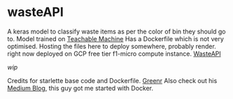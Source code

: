 # wasteAPI 
A keras model to classify waste items as per the color of bin they should go to. Model trained on [Teachable Machine](https://teachablemachine.withgoogle.com)
Has a Dockerfile which is not very optimised.
Hosting the files here to deploy somewhere, probably render. right now deployed on GCP free tier f1-micro compute instance. [WasteAPI](http://34.123.100.48/)

*wip*

Credits for starlette base code and Dockerfile. [Greenr](https://github.com/btphan95/greenr-tutorial)
Also check out his [Medium Blog](https://towardsdatascience.com/10-minutes-to-deploying-a-deep-learning-model-on-google-cloud-platform-13fa56a266ee), this guy got me started with Docker.
